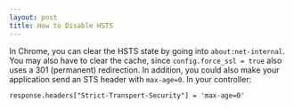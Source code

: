 ```yaml
---
layout: post
title: How to Disable HSTS
---
```


In Chrome, you can clear the HSTS state by going into `about:net-internal`. 
You may also have to clear the cache, since `config.force_ssl = true` also uses a 301 (permanent) redirection.
In addition, you could also make your application send an STS header with `max-age=0`. In your controller:

```
response.headers["Strict-Transport-Security"] = 'max-age=0'
```